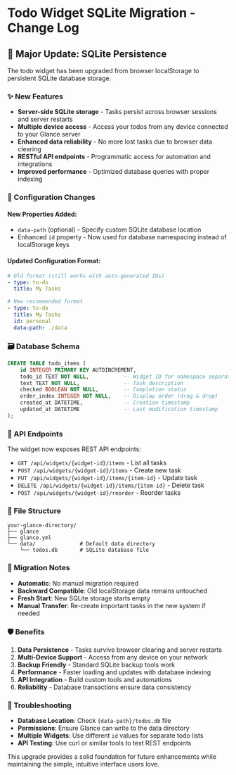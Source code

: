 # Todo Widget SQLite Migration - Change Log

## 🚀 Major Update: SQLite Persistence

The todo widget has been upgraded from browser localStorage to persistent SQLite database storage.

### ✨ New Features

- **Server-side SQLite storage** - Tasks persist across browser sessions and server restarts
- **Multiple device access** - Access your todos from any device connected to your Glance server
- **Enhanced data reliability** - No more lost tasks due to browser data clearing
- **RESTful API endpoints** - Programmatic access for automation and integrations
- **Improved performance** - Optimized database queries with proper indexing

### 🔧 Configuration Changes

#### New Properties Added:
- `data-path` (optional) - Specify custom SQLite database location
- Enhanced `id` property - Now used for database namespacing instead of localStorage keys

#### Updated Configuration Format:
```yaml
# Old format (still works with auto-generated IDs)
- type: to-do
  title: My Tasks

# New recommended format
- type: to-do
  title: My Tasks
  id: personal
  data-path: ./data
```

### 🗃️ Database Schema

```sql
CREATE TABLE todo_items (
    id INTEGER PRIMARY KEY AUTOINCREMENT,
    todo_id TEXT NOT NULL,           -- Widget ID for namespace separation
    text TEXT NOT NULL,              -- Task description
    checked BOOLEAN NOT NULL,        -- Completion status
    order_index INTEGER NOT NULL,    -- Display order (drag & drop)
    created_at DATETIME,             -- Creation timestamp
    updated_at DATETIME              -- Last modification timestamp
);
```

### 🔗 API Endpoints

The widget now exposes REST API endpoints:

- `GET /api/widgets/{widget-id}/items` - List all tasks
- `POST /api/widgets/{widget-id}/items` - Create new task
- `PUT /api/widgets/{widget-id}/items/{item-id}` - Update task
- `DELETE /api/widgets/{widget-id}/items/{item-id}` - Delete task
- `POST /api/widgets/{widget-id}/reorder` - Reorder tasks

### 📁 File Structure

```
your-glance-directory/
├── glance
├── glance.yml
└── data/              # Default data directory
    └── todos.db       # SQLite database file
```

### 🔄 Migration Notes

- **Automatic**: No manual migration required
- **Backward Compatible**: Old localStorage data remains untouched
- **Fresh Start**: New SQLite storage starts empty
- **Manual Transfer**: Re-create important tasks in the new system if needed

### 🛡️ Benefits

1. **Data Persistence** - Tasks survive browser clearing and server restarts
2. **Multi-Device Support** - Access from any device on your network
3. **Backup Friendly** - Standard SQLite backup tools work
4. **Performance** - Faster loading and updates with database indexing
5. **API Integration** - Build custom tools and automations
6. **Reliability** - Database transactions ensure data consistency

### 🔧 Troubleshooting

- **Database Location**: Check `{data-path}/todos.db` file
- **Permissions**: Ensure Glance can write to the data directory
- **Multiple Widgets**: Use different `id` values for separate todo lists
- **API Testing**: Use curl or similar tools to test REST endpoints

This upgrade provides a solid foundation for future enhancements while maintaining the simple, intuitive interface users love.
